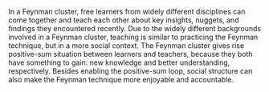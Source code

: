 ---
---

In a Feynman cluster, free learners from widely different disciplines can come together and teach each other about key insights, nuggets, and findings they encountered recently. Due to the widely different backgrounds involved in a Feynman cluster, teaching is similar to practicing the Feynman technique, but in a more social context. The Feynman cluster gives rise positive-sum situation between learners and teachers, because they both have something to gain: new knowledge and better understanding, respectively. Besides enabling the positive-sum loop, social structure can also make the Feynman technique more enjoyable and accountable.